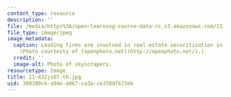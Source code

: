 ```yaml
---
content_type: resource
description: ''
file: /media/https%3A/open-learning-course-data-rc.s3.amazonaws.com/11-432j-real-estate-capital-markets-spring-2007/300300c6a04ea067ca3ace370df673eb_11-432js07-th.jpg
file_type: image/jpeg
image_metadata:
  caption: Leading firms are involved in real estate securitization in New York City.
    (Photo courtesty of [openphoto.net](http://openphoto.net/).)
  credit: ''
  image-alt: Photo of skyscrapers.
resourcetype: Image
title: 11-432js07-th.jpg
uid: 300300c6-a04e-a067-ca3a-ce370df673eb
---
```

